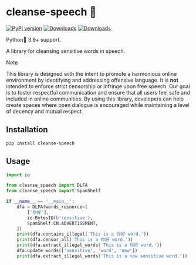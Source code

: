 # cleanse-speech 🚀

[![PyPI version](https://badge.fury.io/py/cleanse_speech.svg)](https://badge.fury.io/py/cleanse_speech)
[![Downloads](https://pepy.tech/badge/cleanse_speech)](https://pepy.tech/project/cleanse_speech)
[![Downloads](https://pepy.tech/badge/cleanse_speech/month)](https://pepy.tech/project/cleanse_speech)

Python🐍 3.9+ support.

A library for cleansing sensitive words in speech.

> [!NOTE]
> This library is designed with the intent to promote a harmonious online environment by identifying and
> addressing offensive language. It is **not** intended to enforce strict censorship or infringe upon free speech. Our
> goal is to foster respectful communication and ensure that all users feel safe and included in online communities. By
> using this library, developers can help create spaces where open dialogue is encouraged while maintaining a level of
> decency and mutual respect.

## Installation

```shell
pip install cleanse-speech
```

## Usage

```python
import io

from cleanse_speech import DLFA
from cleanse_speech import SpamShelf

if __name__ == '__main__':
    dfa = DLFA(words_resource=[
        ['你好'],
        io.BytesIO(b'sensitive'),
        SpamShelf.CN.ADVERTISEMENT,
    ])
    print(dfa.contains_illegal('This is a 你好 word.'))
    print(dfa.censor_all('This is a 你好 word.'))
    print(dfa.extract_illegal_words('This is a 你好 word.'))
    dfa.update_words(['sensitive', 'word', 'new'])
    print(dfa.extract_illegal_words('This is a new sensitive word.'))
```